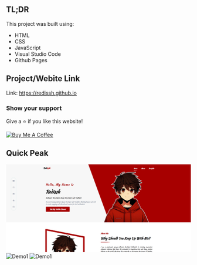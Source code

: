 ## TL;DR

This project was built using:

- HTML
- CSS
- JavaScript
- Visual Studio Code
- Github Pages

## Project/Webite Link

Link: https://redissh.github.io 

### Show your support

Give a ⭐ if you like this website!

<a href="https://www.buymeacoffee.com/soumyajit4419" target="_blank"><img src="https://cdn.buymeacoffee.com/buttons/v2/default-violet.png" alt="Buy Me A Coffee" height= "60px" width= "217px" ></a>

## Quick Peak
<img alt="Demo1" src="demoimg1.png" />
<img alt="Demo1" src="" />
<img alt="Demo1" src="" />
